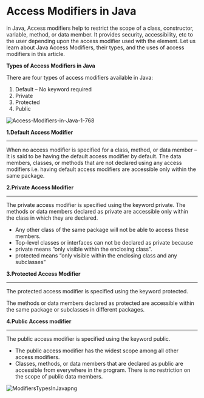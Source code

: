 # Access Modifiers in Java


in Java, Access modifiers help to restrict the scope of a class, constructor, variable, method, or data member. It provides security, accessibility, etc to the user depending upon the access modifier used with the element. Let us learn about Java Access Modifiers, their types, and the uses of access modifiers in this article.

**Types of Access Modifiers in Java**

There are four types of access modifiers available in Java: 

1. Default – No keyword required
1. Private
1. Protected
1. Public


![Access-Modifiers-in-Java-1-768](https://github.com/zen-class/zen-class-automation-testing-documentation/blob/main/diagram/Java%20tutorial-images/access%20modifiers%20in%20java.jpg)


**1.Default Access Modifier**

---

When no access modifier is specified for a class, method, or data member – It is said to be having the default access modifier by default. The data members, classes, or methods that are not declared using any access modifiers i.e. having default access modifiers are accessible only within the same package.

**2.Private Access Modifier**

---

The private access modifier is specified using the keyword private. The methods or data members declared as private are accessible only within the class in which they are declared.

- Any other class of the same package will not be able to access these members.
- Top-level classes or interfaces can not be declared as private because
- private means “only visible within the enclosing class”.
- protected means “only visible within the enclosing class and any subclasses”

**3.Protected Access Modifier**

---

The protected access modifier is specified using the keyword protected.

The methods or data members declared as protected are accessible within the same package or subclasses in different packages.

**4.Public Access modifier**

---

The public access modifier is specified using the keyword public. 

- The public access modifier has the widest scope among all other access modifiers.
- Classes, methods, or data members that are declared as public are accessible from everywhere in the program. There is no restriction on the scope of public data members.

![ModifiersTypesInJavapng](https://github.com/rhushikesh2000/JAVA_TUTORIAL_/assets/124034778/8c4c7225-1746-4fe4-a641-0cdfc7870e4d)


